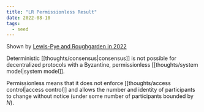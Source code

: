 ```yaml
---
title: "LR Permissionless Result"
date: 2022-08-10
tags:
  - seed
---
```


Shown by [Lewis-Pye and Roughgarden in 2022](https://arxiv.org/pdf/2101.07095.pdf)

Deterministic [[thoughts/consensus|consensus]] is not possible for decentralized protocols with a Byzantine, permissionless [[thoughts/system model|system model]].

Permissionless means that it does not enforce [[thoughts/access control|access control]] and allows the number and identity of participants to change without notice (under some number of participants bounded by $N$).

